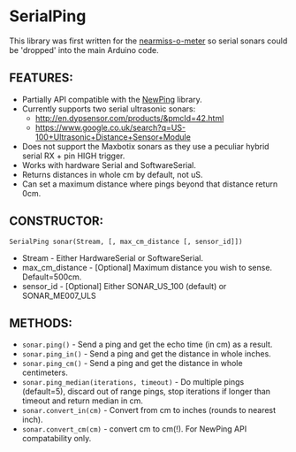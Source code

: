 # SerialPing

This library was first written for the [nearmiss-o-meter](https://github.com/OldGreyCells/nearmiss-o-meter) so serial sonars could be 'dropped' into the main Arduino code.

## FEATURES:
- Partially API compatible with the [NewPing](https://bitbucket.org/teckel12/arduino-new-ping/wiki/Home) library.
- Currently supports two serial ultrasonic sonars:
  - http://en.dypsensor.com/products/&pmcId=42.html
  - https://www.google.co.uk/search?q=US-100+Ultrasonic+Distance+Sensor+Module
- Does not support the Maxbotix sonars as they use a peculiar hybrid serial RX + pin HIGH trigger.
- Works with hardware Serial and SoftwareSerial.
- Returns distances in whole cm by default, not uS.
- Can set a maximum distance where pings beyond that distance return 0cm.

## CONSTRUCTOR:
```SerialPing sonar(Stream, [, max_cm_distance [, sensor_id]])```
- Stream - Either HardwareSerial or SoftwareSerial.
- max_cm_distance - [Optional] Maximum distance you wish to sense. Default=500cm.
- sensor_id - [Optional] Either SONAR_US_100 (default) or SONAR_ME007_ULS

## METHODS:
- ```sonar.ping()``` - Send a ping and get the echo time (in cm) as a result. 
- ```sonar.ping_in()``` - Send a ping and get the distance in whole inches.
- ```sonar.ping_cm()``` - Send a ping and get the distance in whole centimeters.
- ```sonar.ping_median(iterations, timeout)``` - Do multiple pings (default=5), discard out of range pings, stop iterations if longer than timeout and return median in cm. 
- ```sonar.convert_in(cm)``` - Convert from cm to inches (rounds to nearest inch).
- ```sonar.convert_cm(cm)``` - convert cm to cm(!). For NewPing API compatability only.
